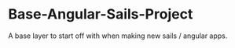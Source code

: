 Base-Angular-Sails-Project
==========================

A base layer to start off with when making new sails / angular apps.
